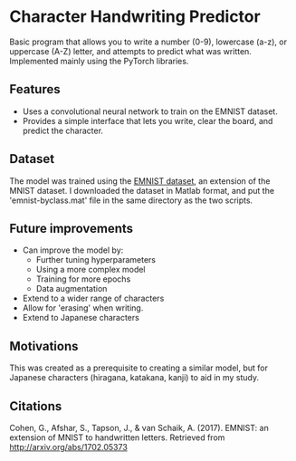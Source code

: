 # Character Handwriting Predictor
Basic program that allows you to write a number (0-9), lowercase (a-z), or uppercase (A-Z) letter, and attempts to predict what was written.
Implemented mainly using the PyTorch libraries.

## Features
- Uses a convolutional neural network to train on the EMNIST dataset.
- Provides a simple interface that lets you write, clear the board, and predict the character.

## Dataset
The model was trained using the [EMNIST dataset](https://www.nist.gov/itl/products-and-services/emnist-dataset), an extension of the MNIST dataset.
I downloaded the dataset in Matlab format, and put the 'emnist-byclass.mat' file in the same directory as the two scripts.

## Future improvements
- Can improve the model by:
  - Further tuning hyperparameters
  - Using a more complex model
  - Training for more epochs
  - Data augmentation
 - Extend to a wider range of characters
 - Allow for 'erasing' when writing.
 - Extend to Japanese characters
  
## Motivations
This was created as a prerequisite to creating a similar model, but for Japanese characters (hiragana, katakana, kanji) to aid in my study.

## Citations
Cohen, G., Afshar, S., Tapson, J., & van Schaik, A. (2017). EMNIST: an extension of MNIST to handwritten letters. Retrieved from http://arxiv.org/abs/1702.05373
